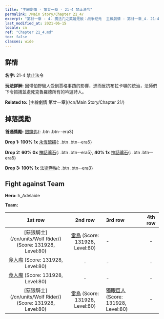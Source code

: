 ```yaml
---
title: "主線劇情 - 第廿一章 - 21-4 禁止法令"
permalink: /Main Story/Chapter 21_4/
excerpt: "第廿一章 - 4. 魔法门之英雄无敌：战争纪元  主線劇情 - 第廿一章_4. 21-4 禁止法令"
last_modified_at: 2021-06-15
locale: cn
ref: "Chapter 21_4.md"
toc: false
classes: wide
---
```


## 詳情

 **名字:** 21-4 禁止法令

 **玩法詳解:** 因懼怕野蠻人受到賈格事蹟的影響，進而反抗布拉卡頓的統治，法師們下令抓捕並處死克魯羅德所有的吟遊詩人。

 **Related to:** [主線劇情 第廿一章](/cn/Main Story/Chapter 21/)

## 掉落獎勵

 **首通獎勵:** [銀鑰匙](/cn/Items/con_693/){: .btn .btn--era3}

 **Drop 1:** **100% 1x** [永恆硫磺](/cn/Items/mat_71/){: .btn .btn--era5}

 **Drop 2:** **60% 0x** [神話礦石](/cn/Items/mat_61/){: .btn .btn--era5}, **40% 1x** [神話礦石](/cn/Items/mat_61/){: .btn .btn--era5}

 **Drop 3:** **100% 1x** [法術卷軸](/cn/Items/con_694/){: .btn .btn--era3}


## Fight against Team
 **Hero:** h_Adelaide

 **Team:**


  | 1st row | 2nd row | 3rd row | 4th row |
  |:----:|:----:|:----|:----:|
  | [惡狼騎士](/cn/units/Wolf Rider/) (Score: 131928, Level:80)  | [雷鳥](/cn/units/Roc/) (Score: 131928, Level:80)  | - | - |
  | [食人魔](/cn/units/Ogre/) (Score: 131928, Level:80)  | - | - | - |
  | [食人魔](/cn/units/Ogre/) (Score: 131928, Level:80)  | - | - | - |
  | [惡狼騎士](/cn/units/Wolf Rider/) (Score: 131928, Level:80)  | [雷鳥](/cn/units/Roc/) (Score: 131928, Level:80)  | [獨眼巨人](/cn/units/Cyclops/) (Score: 131928, Level:80)  | - |


